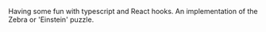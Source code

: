 Having some fun with typescript and React hooks. An implementation of the Zebra or 'Einstein' puzzle.